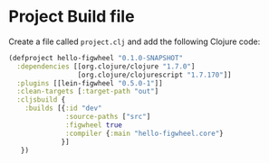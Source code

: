 # Project Build file

Create a file called `project.clj` and add the following Clojure code:

```clojure
(defproject hello-figwheel "0.1.0-SNAPSHOT"
  :dependencies [[org.clojure/clojure "1.7.0"]
                 [org.clojure/clojurescript "1.7.170"]]
  :plugins [[lein-figwheel "0.5.0-1"]]
  :clean-targets [:target-path "out"]
  :cljsbuild {
    :builds [{:id "dev"
              :source-paths ["src"]
              :figwheel true
              :compiler {:main "hello-figwheel.core"}
             }]
   })
```

